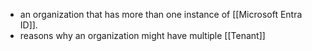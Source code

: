 - an organization that has more than one instance of [[Microsoft Entra ID]].
- reasons why an organization might have multiple [[Tenant]] 